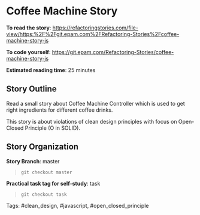 # Coffee Machine Story

**To read the story**: https://refactoringstories.com/file-view/https:%2F%2Fgit.epam.com%2FRefactoring-Stories%2Fcoffee-machine-story-js

**To code yourself**: https://git.epam.com/Refactoring-Stories/coffee-machine-story-js

**Estimated reading time**: 25 minutes

## Story Outline
Read a small story about Coffee Machine Controller which is used to get right ingredients for different coffee drinks.

This story is about violations of clean design principles with focus on
Open-Closed Principle (O in SOLID).

## Story Organization
**Story Branch**: master
> `git checkout master`

**Practical task tag for self-study**: task
> `git checkout task`

Tags: #clean_design, #javascript, #open_closed_principle
